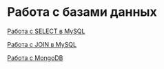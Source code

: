 # Работа с базами данных

[Работа с SELECT в MySQL](https://docs.google.com/spreadsheets/d/1kW3jvaLhxjw5ldmNcLU339WgPp8ncmrVQJ0yRysA2VQ/edit?usp=sharing)

[Работа с JOIN в MySQL](https://docs.google.com/spreadsheets/d/1YxzhUOlsLyCLOPphARGrljVBe0V98y3KCLBz37L-8LU/edit?usp=sharing)

[Работа с MongoDB](https://docs.google.com/spreadsheets/d/1_X489KWDEG2sFF4V0i8-AN5PfMsMAqe8F61MI9IW2eY/edit?usp=sharing)
